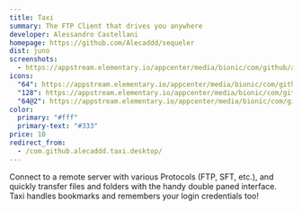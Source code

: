 ```yaml
---
title: Taxi
summary: The FTP Client that drives you anywhere
developer: Alessandro Castellani
homepage: https://github.com/Alecaddd/sequeler
dist: juno
screenshots:
  - https://appstream.elementary.io/appcenter/media/bionic/com/github/alecaddd.taxi.desktop/44A65467852452000768F94FBB962557/screenshots/image-1_orig.png
icons:
  "64": https://appstream.elementary.io/appcenter/media/bionic/com/github/alecaddd.taxi.desktop/44A65467852452000768F94FBB962557/icons/64x64/com.github.alecaddd.taxi_com.github.alecaddd.taxi.png
  "128": https://appstream.elementary.io/appcenter/media/bionic/com/github/alecaddd.taxi.desktop/44A65467852452000768F94FBB962557/icons/128x128/com.github.alecaddd.taxi_com.github.alecaddd.taxi.png
  "64@2": https://appstream.elementary.io/appcenter/media/bionic/com/github/alecaddd.taxi.desktop/44A65467852452000768F94FBB962557/icons/64x64@2/com.github.alecaddd.taxi_com.github.alecaddd.taxi.png
color:
  primary: "#fff"
  primary-text: "#333"
price: 10
redirect_from:
  - /com.github.alecaddd.taxi.desktop/
---
```


<p>Connect to a remote server with various Protocols (FTP, SFT, etc.), and quickly transfer files and folders with the handy double paned interface. Taxi handles bookmarks and remembers your login credentials too!</p>